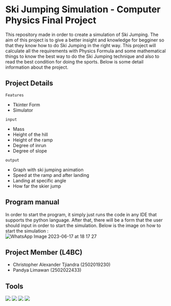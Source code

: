 # Ski Jumping Simulation - Computer Physics Final Project

This repository made in order to create a simulation of Ski Jumping. The aim of this project is to give a better insight and knowledge for
begginer so that they know how to do Ski Jumping in the right way. This project will calculate all the requirements with Physics Formula and some
mathematical things to know the best way to do the Ski Jumping technique and also to read the best condition for doing the sports. Below is some detail
information about the project.

## Project Details

`Features`
- Tkinter Form
- Simulator


`input`
- Mass 
- Height of the hill  
- Height of the ramp 
- Degree of inrun 
- Degree of slope 

`output`
- Graph with ski jumping animation
- Speed at the ramp and after landing
- Landing at specific angle
- How far the skier jump

## Program manual
In order to start the program, it simply just runs the code in any IDE that supports the python language. After that, there will be a form that the user should input in order to start the simulation. Below is the image on how to start the simulation :
</br>
![WhatsApp Image 2023-06-17 at 18 17 27](https://github.com/pan-dya/Computer-Physics-FP/assets/91533574/6ff8bd17-509e-4c79-8991-5b79cafdf6bc)

## Project Member (L4BC)
- Christopher Alexander Tjiandra (2502019230)
- Pandya Limawan (2502022433)

## Tools 
![](https://img.shields.io/badge/Tools-Git-informational?style=flat&logo=Git&color=F05032)
![](https://img.shields.io/badge/Tools-GitHub-informational?style=flat&logo=GitHub&color=181717)
![](https://img.shields.io/badge/Tools-Visual-Studio?style=flat&logo=VisualStudioCode&color=0044F9)
![](https://img.shields.io/badge/Code-Python-informational?style=flat&logo=Python&color=FBFF00)
